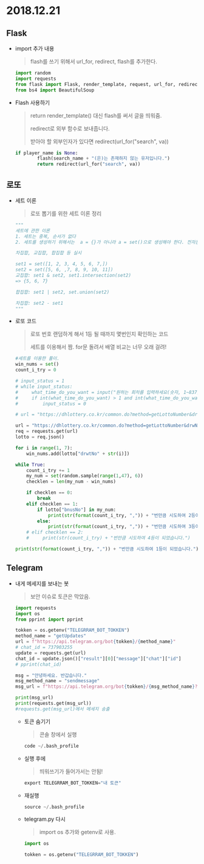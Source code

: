 # 2018.12.21

## Flask

- import 추가 내용

  > flash를 쓰기 위해서 url_for, redirect, flash를 추가한다.

  ```python
  import random
  import requests
  from flask import Flask, render_template, request, url_for, redirect, flash
  from bs4 import BeautifulSoup
  ```

- Flash 사용하기

  > return render_template() 대신 flash를 써서 글을 띄워줌.
  >
  > redirect로 외부 함수로 보내줍니다.  
  >
  > 받아야 할 외부인자가 있다면 redirect(url_for("search", va))

  ```python
  if player_name is None:
          flash(search_name + "(은)는 존재하지 않는 유저입니다.")
          return redirect(url_for("search", va))
  ```

## 로또

- 세트 이론

  > 로또 뽑기를 위한 세트 이론 정리

  ```python
  """
  세트에 관한 이론
  1. 세트는 중복, 순서가 없다
  2. 세트를 생성하기 위해서는  a = {}가 아니라 a = set()으로 생성해야 한다. 전자는 딕셔너리다.
  
  차집합, 교집합, 합집합 등 실시
  
  set1 = set([1, 2, 3, 4, 5, 6, 7,])
  set2 = set([5, 6, ,7, 8, 9, 10, 11])
  교집합: set1 & set2, set1.intersection(set2)
  => {5, 6, 7}
  
  합집합: set1 | set2, set.union(set2)
  
  차집합: set2 - set1
  """
  ```

- 로또 코드

  > 로또 번호 랜덤하게 해서 1등 될 때까지 몇번인지 확인하는 코드
  >
  > 세트를 이용해서 짬. for문 돌려서 배열 비교는 너무 오래 걸려!

  ```python
  #세트를 이용한 풀이.
  win_nums = set()
  count_i_try = 0
  
  # input_status = 1
  # while input_status:
  #     what_time_do_you_want = input("원하는 회차를 입력하세요(숫자, 1~837): ")
  #     if int(what_time_do_you_want) > 1 and int(what_time_do_you_want) < 838:
  #         input_status = 0
  
  # url = "https://dhlottery.co.kr/common.do?method=getLottoNumber&drwNo=" + str(what_time_do_you_want)
  
  url = "https://dhlottery.co.kr/common.do?method=getLottoNumber&drwNo=837"
  req = requests.get(url)
  lotto = req.json()
  
  for i in range(1, 7):
      win_nums.add(lotto["drwtNo" + str(i)])
  
  while True:
      count_i_try += 1
      my_num = set(random.sample(range(1,47), 6))
      checklen = len(my_num - win_nums)
  
      if checklen == 0:
          break
      elif checklen == 1:
          if lotto["bnusNo"] in my_num:
              print(str(format(count_i_try, ",")) + "번만큼 시도하여 2등이 되었습니다.")
          else:
              print(str(format(count_i_try, ",")) + "번만큼 시도하여 3등이 되었습니다.")
      # elif checklen == 2:
      #     print(str(count_i_try) + "번만큼 시도하여 4등이 되었습니다.")
  
  print(str(format(count_i_try, ",")) + "번만큼 시도하여 1등이 되었습니다.")
  ```

## Telegram

- 내게 메세지를 보내는 봇

  > 보안 이슈로 토큰은 막았음.

  ```python
  import requests
  import os
  from pprint import pprint
  
  tokken = os.getenv("TELEGRRAM_BOT_TOKKEN")
  method_name = "getUpdates"
  url = f"https://api.telegram.org/bot{tokken}/{method_name}"
  # chat_id = 737903255
  update = requests.get(url)
  chat_id = update.json()["result"][0]["message"]["chat"]["id"]
  # pprint(chat_id)
  
  msg = "안녕하세요. 반갑습니다."
  msg_method_name = "sendmessage"
  msg_url = f"https://api.telegram.org/bot{tokken}/{msg_method_name}?chat_id={chat_id}&text={msg}"
  
  print(msg_url)
  print(requests.get(msg_url))
  #requests.get(msg_url)에서 메세지 송출
  ```

  - 토큰 숨기기

    > 콘솔 창에서 실행

    ```python
    code ~/.bash_profile
    ```

  - 실행 후에

    > 띄워쓰기가 들어가서는 안됨!

    ```python
    export TELEGRRAM_BOT_TOKKEN="내 토큰"
    ```

  - 재실행

    ```python
    source ~/.bash_profile
    ```

  - telegram.py 다시

    > import os 추가와 getenv로 사용.

    ```python
    import os
    
    tokken = os.getenv("TELEGRRAM_BOT_TOKKEN")
    ```